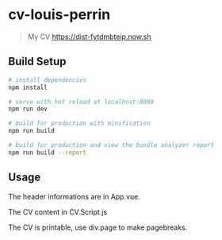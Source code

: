 # cv-louis-perrin

> My CV
> https://dist-fytdmbteip.now.sh

## Build Setup

``` bash
# install dependencies
npm install

# serve with hot reload at localhost:8080
npm run dev

# build for production with minification
npm run build

# build for production and view the bundle analyzer report
npm run build --report
```
## Usage
The header informations are in App.vue.

The CV content in CV.Script.js

The CV is printable, use div.page to make pagebreaks.